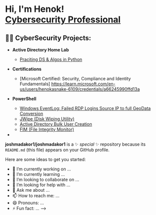 <h1>Hi, I'm Henok! <br/><a href="https://github.com/hasnake84"></a> <a href="https://www.linkedin.com/in/henok-asnake/">Cybersecurity Professional</a>

<h2>👨‍💻 CyberSecurity Projects:</h2>

- <b>Active Directory Home Lab</b>

  - [Praciting DS & Algos in Python](https://github.com/joshmadakor1/Algorithms-Practice)
- <b>Certifications</b>
  - [Microsoft Certified: Security, Compliance and Identity Fundamentals] https://learn.microsoft.com/en-us/users/henokasnake-6109/credentials/a66245990ffd13a
- <b>PowerShell</b>
  - [Windows EventLog: Failed RDP Logins Source IP to full GeoData Conversion](https://github.com/joshmadakor1/Sentinel-Lab)
  - [JWipe (Disk Wiping Utility)](https://github.com/joshmadakor1/Jwipe.PowerShell)
  - [Active Directory Bulk User Creation](https://github.com/joshmadakor1/AD_PS)
  - [FIM (File Integrity Monitor)](https://github.com/joshmadakor1/PowerShell-Integrity-FIM)
-




**joshmadakor1/joshmadakor1** is a ✨ _special_ ✨ repository because its `README.md` (this file) appears on your GitHub profile.

Here are some ideas to get you started:

- 🔭 I’m currently working on ...
- 🌱 I’m currently learning ...
- 👯 I’m looking to collaborate on ...
- 🤔 I’m looking for help with ...
- 💬 Ask me about ...
- 📫 How to reach me: ...
- 😄 Pronouns: ...
- ⚡ Fun fact: ...
-->
